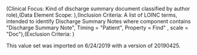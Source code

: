 (Clinical Focus: Kind of discharge summary document classified by author role),(Data Element Scope: ),(Inclusion Criteria: A list of LOINC terms, intended to identify Discharge Summary Notes where component contains "Discharge Summary Note", Timing = "Patient", Property = Find" , scale = "Doc"),(Exclusion Criteria: )

This value set was imported on 6/24/2019 with a version of 20190425.